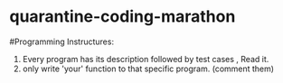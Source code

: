 # quarantine-coding-marathon
#Programming
Instructures:
1. Every program has its description followed by test cases , Read it.
2. only write 'your' function to that specific program. (comment them)

